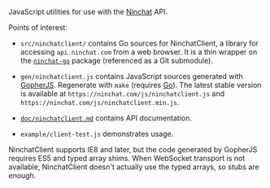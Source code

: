 JavaScript utilities for use with the [Ninchat](https://ninchat.com) API.

Points of interest:

- `src/ninchatclient/` contains Go sources for NinchatClient, a library for
  accessing `api.ninchat.com` from a web browser.  It is a thin wrapper on the
  [`ninchat-go`](https://github.com/ninchat/ninchat-go) package (referenced as
  a Git submodule).

- `gen/ninchatclient.js` contains JavaScript sources generated with
  [GopherJS](https://github.com/gopherjs/gopherjs).  Regenerate with `make`
  (requires [Go](https://golang.org)).  The latest stable version is available
  at `https://ninchat.com/js/ninchatclient.js` and
  `https://ninchat.com/js/ninchatclient.min.js`.

- [`doc/ninchatclient.md`](doc/ninchatclient.md) contains API
  documentation.

- `example/client-test.js` demonstrates usage.

NinchatClient supports IE8 and later, but the code generated by GopherJS
requires ES5 and typed array shims.  When WebSocket transport is not available,
NinchatClient doesn't actually use the typed arrays, so stubs are enough.
